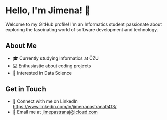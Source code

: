 # Hello, I'm Jimena! 👋

Welcome to my GitHub profile! I'm an Informatics student passionate about exploring the fascinating world of software development and technology.

## About Me

- 🎓 Currently studying Informatics at ČZU
- 💻 Enthusiastic about coding projects 
- 🤔 Interested in Data Science

## Get in Touch

- 🔗 Connect with me on LinkedIn https://www.linkedin.com/in/jimenapastrana0413/
- 📧 Email me at jimepastranaj@icloud.com

<!---
jpastranajsl/jpastranajsl is a ✨ special ✨ repository because its `README.md` (this file) appears on your GitHub profile.
You can click the Preview link to take a look at your changes.
--->
